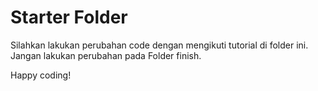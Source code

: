 # Starter Folder

Silahkan lakukan perubahan code dengan mengikuti tutorial di folder ini.
Jangan lakukan perubahan pada Folder finish.

Happy coding!